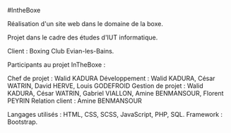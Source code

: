 #IntheBoxe

Réalisation d'un site web dans le domaine de la boxe.

Projet dans le cadre des études d'IUT informatique.

Client : Boxing Club Evian-les-Bains.

Participants au projet InTheBoxe :

Chef de projet : Walid KADURA
Développement : Walid KADURA, César WATRIN, David HERVE, Louis GODEFROID
Gestion de projet : Walid KADURA, César WATRIN, Gabriel VIALLON, Amine BENMANSOUR, Florent PEYRIN
Relation client : Amine BENMANSOUR

Langages utilisés : HTML, CSS, SCSS, JavaScript, PHP, SQL.
Framework : Bootstrap.
